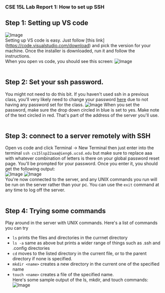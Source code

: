 ### CSE 15L Lab Report 1: How to set up SSH
## Step 1: Setting up VS code
![Image](https://logowik.com/content/uploads/images/visual-studio-code7642.jpg)
<br>
Setting up VS code is easy. Just follow [this link] (https://code.visualstudio.com/download) and pick the version for your machine. Once the installer is downloaded,
run it and follow the instructions. <br>
When you open vs code, you should see this screen:
![Image](https://rhankin214.github.io/cse15l-lab-reports/vsc%20mainscreen.png)
<br><br>

## Step 2: Set your ssh password.
You might not need to do this bit. If you haven't used ssh in a previous class, you'll very likely need to change your password 
[here](https://sdacs.ucsd.edu/~icc/password.php) due to not having any password set for the class.
![Image](https://rhankin214.github.io/cse15l-lab-reports/Global%20password%20reset.png)
When you set the password, make sure the drop down circled in blue is set to yes.
Make note of the text circled in red. That's part of the address of the server you'll use. 
<br> <br>
## Step 3: connect to a server remotely with SSH
Open vs code and click Terminal -> New Terminal then just enter into the terminal
`ssh cs15lsp22aaa@ieng6.ucsd.edu` but make sure to replace aaa with whatever combination of letters is there on your global password reset page. You'll be prompted for your password. Once you enter it, you should get the following output:
<br>
![Image](https://rhankin214.github.io/cse15l-lab-reports/ssh_output_1.png)
![Image](https://rhankin214.github.io/cse15l-lab-reports/ssh_output_2.png)
<br>You're now connected to the server, and any UNIX commands you run will be run on the server rather than your pc. You can use the `exit` command at any time to log off the server.
<br> <br>
## Step 4: Trying some commands
Play around in the server with UNIX commands. Here's a list of commands you can try
- `ls` prints the files and directories in the currnet directory 
- `ls -a` same as above but prints a wider range of things such as .ssh and .config directories
- `cd` moves to the listed directory in the current file, or to the parent directory if none is specified.
- `mkdir <name>` creates a new directory in the current one of the specified name
- `touch <name>` creates a file of the specified name.
<br> Here's some sample output of the ls, mkdir, and touch commands:
![Image](https://rhankin214.github.io/cse15l-lab-reports/unix_commands_examples.png)
<br> <br>
